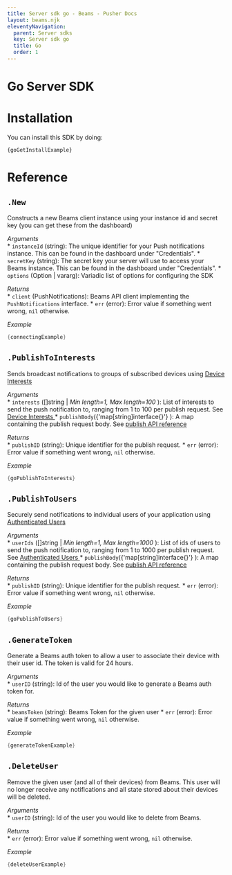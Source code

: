 ```yaml
---
title: Server sdk go - Beams - Pusher Docs
layout: beams.njk
eleventyNavigation: 
  parent: Server sdks
  key: Server sdk go
  title: Go
  order: 1
---
```

# Go Server SDK
 
# Installation
 
You can install this SDK by doing:
 
```http
{goGetInstallExample}
```
 
# Reference
 
## `.New`
 
Constructs a new Beams client instance using your instance id and secret key (you can get these from the dashboard) 
 
*Arguments* <br />   *  `instanceId` (string): The unique identifier for your Push notifications instance. This can be found in the dashboard under "Credentials".  *  `secretKey` (string): The secret key your server will use to access your Beams instance. This can be found in the dashboard under "Credentials".  *  `options` (Option | vararg): Variadic list of options for configuring the SDK   
 
*Returns* <br />  *  `client` (PushNotifications): Beams API client implementing the `PushNotifications` interface.  *  `err` (error): Error value if something went wrong, `nil` otherwise.   
 
*Example* 
```go
{connectingExample}
```
 
 
## `.PublishToInterests`
 
Sends broadcast notifications to groups of subscribed devices using [Device Interests](/docs/beams/concepts/device-interests) 
 
*Arguments* <br />  *  `interests` ([]string | *Min length=1, Max length=100* ): List of interests to send the push notification to, ranging from 1 to 100 per publish request. See [ Device Interests ](/docs/beams/concepts/device-interests)  *  `publishBody`({'map[string]interface{}'} ): A map containing the publish request body. See [ publish API reference ](/docs/beams/reference/publish-api#request-body)   
 
*Returns* <br />  *  `publishID` (string): Unique identifier for the publish request.  *  `err` (error): Error value if something went wrong, `nil` otherwise.   
 
*Example* <br /> 
```go
{goPublishToInterests}
```
 
 
## `.PublishToUsers`
 
Securely send notifications to individual users of your application using [ Authenticated Users ](/docs/beams/concepts/authenticated-users) 
 
*Arguments* <br />  *  `userIds` ([]string | *Min length=1, Max length=1000* ): List of ids of users to send the push notification to, ranging from 1 to 1000 per publish request. See [ Authenticated Users ](/docs/beams/concepts/authenticated-users)  *  `publishBody`({'map[string]interface{}'} ): A map containing the publish request body. See [ publish API reference ](/docs/beams/reference/publish-api#request-body)   
 
*Returns* <br />  *  `publishID` (string): Unique identifier for the publish request.  *  `err` (error): Error value if something went wrong, `nil` otherwise.   
 
*Example* <br /> 
```go
{goPublishToUsers}
```
 
 
## `.GenerateToken`
 
Generate a Beams auth token to allow a user to associate their device with their user id. The token is valid for 24 hours. 
 
*Arguments* <br />  *  `userID` (string): Id of the user you would like to generate a Beams auth token for.   
 
*Returns* <br />  *  `beamsToken` (string): Beams Token for the given user  *  `err` (error): Error value if something went wrong, `nil` otherwise.   
 
*Example* <br /> 
```go
{generateTokenExample}
```
 
 
## `.DeleteUser`
 
Remove the given user (and all of their devices) from Beams. This user will no longer receive any notifications and all state stored about their devices will be deleted. 
 
*Arguments* <br />  *  `userID` (string): Id of the user you would like to delete from Beams.   
 
*Returns* <br />  *  `err` (error): Error value if something went wrong, `nil` otherwise.   
 
*Example* <br /> 
```go
{deleteUserExample}
```
 

